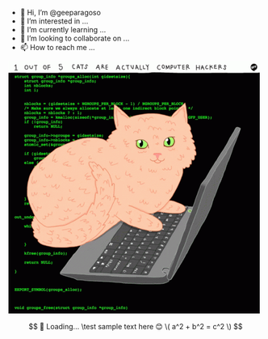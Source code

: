 




- 👋 Hi, I’m @geeparagoso
- 👀 I’m interested in ...
- 🌱 I’m currently learning ...
- 💞️ I’m looking to collaborate on ...
- 📫 How to reach me ...

<!---
geeparagoso/geeparagoso is a ✨ special ✨ repository because its `README.md` (this file) appears on your GitHub profile.
You can click the Preview link to take a look at your changes.
--->
![Screenshot](https://github.com/geeparagoso/geeparagoso/blob/main/images/cats-computer.gif)

```math \ce{$&#x5C;unicode[font-family: 'Pacifico', cursive; font-size: 20px; color: #ff6347;] Hello, Pacifico font}

🔄 Loading...
\test
sample text here 😊
\( a^2 + b^2 = c^2 \)
